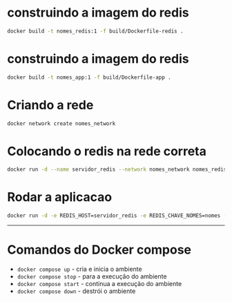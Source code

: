 # construindo a imagem do redis 

```bash
docker build -t nomes_redis:1 -f build/Dockerfile-redis .
```

# construindo a imagem do redis 

```bash
docker build -t nomes_app:1 -f build/Dockerfile-app .
```

# Criando a rede

```bash
docker network create nomes_network
```

# Colocando o redis na rede correta

```bash
docker run -d --name servidor_redis --network nomes_network nomes_redis:1
```

# Rodar a aplicacao

```bash
docker run -d -e REDIS_HOST=servidor_redis -e REDIS_CHAVE_NOMES=nomes --network nomes_network -p 8000:5000 --name servidor_aplicacao nomes_app:1 
```

--- 

# Comandos do Docker compose 

- `docker compose up` - cria e inicia o ambiente
- `docker compose stop` - para a execução do ambiente
- `docker compose start` - continua a execução do ambiente
- `docker compose down` - destrói o ambiente

